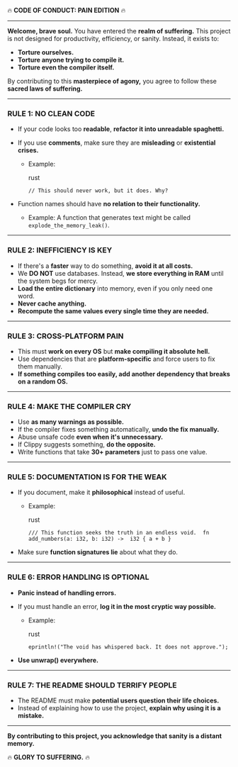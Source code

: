 🔥 **CODE OF CONDUCT: PAIN EDITION** 🔥

----------

**Welcome, brave soul.** You have entered the **realm of suffering.** This project is not designed for productivity, efficiency, or sanity. Instead, it exists to:

-   **Torture ourselves.**
-   **Torture anyone trying to compile it.**
-   **Torture even the compiler itself.**

By contributing to this **masterpiece of agony,** you agree to follow these **sacred laws of suffering.**

----------

### **RULE 1: NO CLEAN CODE**

-   If your code looks too **readable**, **refactor it into unreadable spaghetti.**
-   If you use **comments**, make sure they are **misleading** or **existential crises.**
    -   Example:
        
        rust
        
        
        `// This should never work, but it does. Why?` 
        
-   Function names should have **no relation to their functionality.**
    -   Example: A function that generates text might be called `explode_the_memory_leak()`.

----------

### **RULE 2: INEFFICIENCY IS KEY**

-   If there's a **faster** way to do something, **avoid it at all costs.**
-   We **DO NOT** use databases. Instead, **we store everything in RAM** until the system begs for mercy.
-   **Load the entire dictionary** into memory, even if you only need one word.
-   **Never cache anything.**
-   **Recompute the same values every single time they are needed.**

----------

### **RULE 3: CROSS-PLATFORM PAIN**

-   This must **work on every OS** but **make compiling it absolute hell.**
-   Use dependencies that are **platform-specific** and force users to fix them manually.
-   **If something compiles too easily, add another dependency that breaks on a random OS.**

----------

### **RULE 4: MAKE THE COMPILER CRY**

-   Use **as many warnings as possible.**
-   If the compiler fixes something automatically, **undo the fix manually.**
-   Abuse unsafe code **even when it's unnecessary.**
-   If Clippy suggests something, **do the opposite.**
-   Write functions that take **30+ parameters** just to pass one value.

----------

### **RULE 5: DOCUMENTATION IS FOR THE WEAK**

-   If you document, make it **philosophical** instead of useful.
    -   Example:
        
        rust
        
        
        `/// This function seeks the truth in an endless void.  fn  add_numbers(a: i32, b: i32) ->  i32 {
            a + b
        }` 
        
-   Make sure **function signatures lie** about what they do.

----------

### **RULE 6: ERROR HANDLING IS OPTIONAL**

-   **Panic instead of handling errors.**
-   If you must handle an error, **log it in the most cryptic way possible.**
    -   Example:
        
        rust
        
        
        `eprintln!("The void has whispered back. It does not approve.");` 
        
-   **Use unwrap() everywhere.**

----------

### **RULE 7: THE README SHOULD TERRIFY PEOPLE**

-   The README must make **potential users question their life choices.**
-   Instead of explaining how to use the project, **explain why using it is a mistake.**

----------

**By contributing to this project, you acknowledge that sanity is a distant memory.**

🔥 **GLORY TO SUFFERING.** 🔥